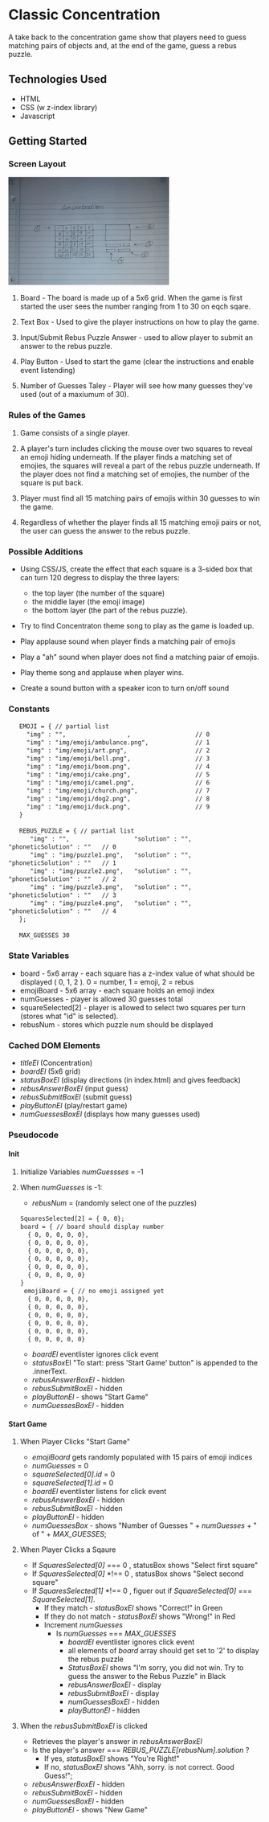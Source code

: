 # Classic Concentration

A take back to the concentration game show that players need to guess matching pairs 
of objects and, at the end of the game, guess a rebus puzzle. 

## Technologies Used

- HTML
- CSS (w z-index library)
- Javascript

## Getting Started

### Screen Layout 

![wireshark]( ./img/wireshark.png "Wireshark")

1. Board - The board is made up of a 5x6 grid. When the game is first started the user sees the number ranging from 1 to 30 on eqch sqare.

2. Text Box - Used to give the player instructions on how to play the game.

3. Input/Submit Rebus Puzzle Answer - used to allow player to submit an answer to the rebus puzzle.

4. Play Button - Used to start the game (clear the instructions and enable event listending)

5. Number of Guesses Taley - Player will see how many guesses they've used (out of a maxiumum of 30).

### Rules of the Games

1. Game consists of a single player.

2. A player's turn includes clicking the mouse over two squares to reveal an emoji hiding underneath. If the player finds a matching set of emojies, the squares will reveal a part of the rebus puzzle underneath. If the player does not find a matching set of emojies, the number of the square is put back.

3. Player must find all 15 matching pairs of emojis within 30 guesses to win the game.

4. Regardless of whether the player finds all 15 matching emoji pairs or not, the user can guess the answer to the rebus puzzle.

### Possible Additions

  - Using CSS/JS, create the effect that each square is a 3-sided box that can turn 120 degress to display the three layers:
      - the top layer (the number of the square)
      - the middle layer (the emoji image)
      - the bottom layer (the part of the rebus puzzle).

  - Try to find Concentraton theme song to play as the game is loaded up.

  - Play applause sound when player finds a matching pair of emojis

  - Play a "ah" sound when player does not find a matching paiar of emojis.

  - Play theme song and applause when player wins.

  - Create a sound button with a speaker icon to turn on/off sound

### Constants

```
   EMOJI = { // partial list
     "img" : "",                 ,                  // 0
     "img" : "img/emoji/ambulance.png",             // 1
     "img" : "img/emoji/art.png",                   // 2
     "img" : "img/emoji/bell.png",                  // 3
     "img" : "img/emoji/boom.png",                  // 4
     "img" : "img/emoji/cake.png",                  // 5
     "img" : "img/emoji/camel.png",                 // 6
     "img" : "img/emoji/church.png",                // 7
     "img" : "img/emoji/dog2.png",                  // 8 
     "img" : "img/emoji/duck.png",                  // 9 
   }

   REBUS_PUZZLE = { // partial list
      "img" : "",                  "solution" : "",  "phoneticSolution" : ""   // 0
      "img" : "img/puzzle1.png",   "solution" : "",  "phoneticSolution" : ""   // 1
      "img" : "img/puzzle2.png",   "solution" : "",  "phoneticSolution" : ""   // 2
      "img" : "img/puzzle3.png",   "solution" : "",  "phoneticSolution" : ""   // 3
      "img" : "img/puzzle4.png",   "solution" : "",  "phoneticSolution" : ""   // 4
   };

   MAX_GUESSES 30
```

### State Variables

- board             - 5x6 array - each square has a z-index value of what should 
                    be displayed ( 0, 1, 2 ). 0 = number, 1 = emoji, 2 = rebus
- emojiBoard        - 5x6 array - each square holds an emoji index
- numGuesses        - player is allowed 30 guesses total
- squareSelected[2] -  player is allowed to select two squares per turn (stores 
                     what "id" is selected).
- rebusNum          - stores which puzzle num should be displayed


### Cached DOM Elements
- *titleEl* (Concentration)
- *boardEl* (5x6 grid)
- *statusBoxEl* (display directions (in index.html) and gives feedback)
- *rebusAnswerBoxEl* (input guess)
- *rebusSubmitBoxEl* (submit guess)
- *playButtonEl* (play/restart game)
- *numGuessesBoxEl* (displays how many guesses used)

### Pseudocode

#### Init

1. Initialize Variables
   *numGuessses* = -1

2. When *numGuesses* is -1:
   - *rebusNum* = (randomly select one of the puzzles)
   ```
   SquaresSelected[2] = { 0, 0};
   board = { // board should display number
     { 0, 0, 0, 0, 0},
     { 0, 0, 0, 0, 0},
     { 0, 0, 0, 0, 0},
     { 0, 0, 0, 0, 0},
     { 0, 0, 0, 0, 0},
     { 0, 0, 0, 0, 0}
   }
    emojiBoard = { // no emoji assigned yet
     { 0, 0, 0, 0, 0},
     { 0, 0, 0, 0, 0},
     { 0, 0, 0, 0, 0},
     { 0, 0, 0, 0, 0},
     { 0, 0, 0, 0, 0},
     { 0, 0, 0, 0, 0} 
     ```
   - *boardEl* eventlister ignores click event 
   - *statusBox*El "To start: press 'Start Game' button" is appended to the .innerText.
   - *rebusAnswerBoxEl* - hidden
   - *rebusSubmitBoxEl* - hidden
   - *playButtonEl* - shows "Start Game"
   - *numGuessesBoxEl* - hidden

#### Start Game
1. When Player Clicks "Start Game"
   - *emojiBoard* gets randomly populated with 15 pairs of emoji indices
   - *numGuesses* = 0
   - *squareSelected[0].id* = 0
   - *squareSelected[1].id* = 0
   - *boardEl* eventlister listens for click event 
   - *rebusAnswerBoxEl* - hidden
   - *rebusSubmitBoxEl* - hidden
   - *playButtonEl* - hidden
   - *numGuessesBox* - shows "Number of Guesses " + *numGuesses* + " of " +  *MAX_GUESSES*;

2. When Player Clicks a Sqaure
   - If *SquaresSelected[0]* === 0 , statusBox shows "Select first square"
   - If *SquaresSelected[0]* *!== 0 , statusBox shows "Select second square"
   - If *SquaresSelected[1]* *!== 0 , figuer out if *SquareSelected[0]* === *SquareSelected[1]*.
        - If they match - *statusBoxEl* shows "Correct!" in Green
        - If they do not match - *statusBoxEl* shows "Wrong!" in Red
        - Increment *numGuesses*
             - Is *numGuesses* === *MAX_GUESSES*
                  - *boardEl* eventlister ignores click event 
                  - all elements of *board* array should get set to '2' to display the rebus puzzle
                  - *StatusBoxEl* shows "I'm sorry, you did not win. Try to guess the answer to the Rebus Puzzle" in Black
                  - *rebusAnswerBoxEl* - display
                  - *rebusSubmitBoxEl* - display
                  - *numGuessesBoxEl* - hidden
                  - *playButtonEl* - hidden

3. When the *rebusSubmitBoxEl* is clicked
   - Retrieves the player's answer in *rebusAnswerBoxEl*
   - Is the player's answer === *REBUS_PUZZLE[rebusNum].solution* ?
      - If yes, *statusBoxEl* shows "You're Right!"
      - If no,  *statusBoxEl* shows "Ahh, sorry. <players answer> is not correct. Good Guess!";
   - *rebusAnswerBoxEl* - hidden
   - *rebusSubmitBoxEl* - hidden
   - *numGuessesBoxEl* - hidden
   - *playButtonEl* - shows "New Game"
